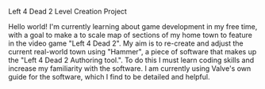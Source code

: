 Left 4 Dead 2 Level Creation Project

Hello world! I'm currently learning about game development in my free time, with a goal to make a to scale map of sections of my home town to feature in the video game "Left 4 Dead 2". My aim is to re-create and adjust the current real-world town using "Hammer", a piece of software that makes up the "Left 4 Dead 2 Authoring tool.". To do this I must learn coding skills and increase my familiarity with the software. I am currently using Valve's own guide for the software, which I find to be detailed and helpful. 

